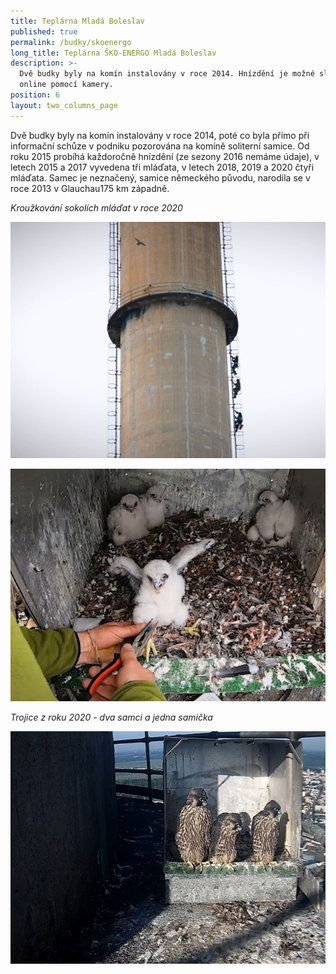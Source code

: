 ```yaml
---
title: Teplárna Mladá Boleslav
published: true
permalink: /budky/skoenergo
long_title: Teplárna ŠKO-ENERGO Mladá Boleslav
description: >-
  Dvě budky byly na komín instalovány v roce 2014. Hnízdění je možné sledovat
  online pomocí kamery.
position: 6
layout: two_columns_page
---
```





Dvě budky byly na komín instalovány v roce 2014, poté co byla přímo při informační schůze v podniku pozorována na komíně soliterní samice. Od roku 2015 probíhá každoročně hnízdění (ze sezony 2016 nemáme údaje), v letech 2015 a 2017 vyvedena tři mláďata, v letech 2018, 2019 a 2020 čtyři mláďata. Samec je neznačený, samice německého původu, narodila se v roce 2013 v Glauchau175 km západně.

_Kroužkování sokolích mláďat v roce 2020_

![kroužkování sokolích mláďat](/media/sokoli_se_krouzkovani_02.jpg "kroužkování sokolích mláďat")



![kroužkování sokolích mláďat](/media/sokoli_se_krouzkovani_05.jpg "kroužkování sokolích mláďat")

_Trojice z roku 2020 - dva samci a jedna samička_

![mláďata sokolů ](/media/sokoli_se_1.jpg "mláďata sokolů ")
